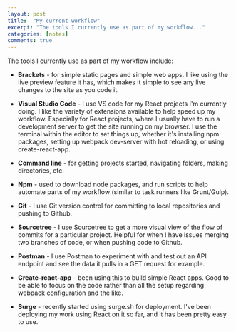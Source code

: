 ```yaml
---
layout: post
title:  "My current workflow"
excerpt: "The tools I currently use as part of my workflow..."
categories: [notes]
comments: true
---
```


The tools I currently use as part of my workflow include:
 
* **Brackets** - for simple static pages and simple web apps.
I like using the live preview feature it has, which
makes it simple to see any live changes to the site
as you code it.
 
* **Visual Studio Code** - I use VS code for my React projects
I'm currently doing. I like the variety of extensions
available to help speed up my workflow. Especially for
React projects, where I usually have to run a development
server to get the site running on my browser. I use
the terminal within the editor to set things up, whether
it's installing npm packages, setting up webpack dev-server
with hot reloading, or using create-react-app.

* **Command line** - for getting projects started, navigating folders, making directories, etc.

* **Npm** - used to download node packages, and run scripts to help automate parts of my workflow (similar to task runners like Grunt/Gulp).
 
* **Git** - I use Git version control for committing to
local repositories and pushing to Github.
 
* **Sourcetree** - I use Sourcetree to get a more visual
view of the flow of commits for a particular project.
Helpful for when I have issues merging two branches of code,
or when pushing code to Github.
 
* **Postman** - I use Postman to experiment with and test
out an API endpoint and see the data it pulls in a
GET request for example.
 
* **Create-react-app** - been using this to build simple
React apps. Good to be able to focus on the code rather
than all the setup regarding webpack configuration
and the like.
 
* **Surge** - recently started using surge.sh for deployment.
I've been deploying my work using React on it so far,
and it has been pretty easy to use.